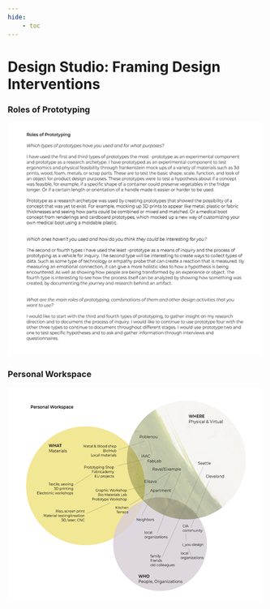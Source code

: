 ```yaml
---
hide:
    - toc
---
```


# Design Studio: Framing Design Interventions

### Roles of Prototyping
![1_RolesofPrototyping--](../images/1Term/2_DesignStudio/1_RolesofPrototyping--.png)


### Personal Workspace
![2_PersonalWorkspace](../images/1Term/2_DesignStudio/2_PersonalWorkspace.png)
